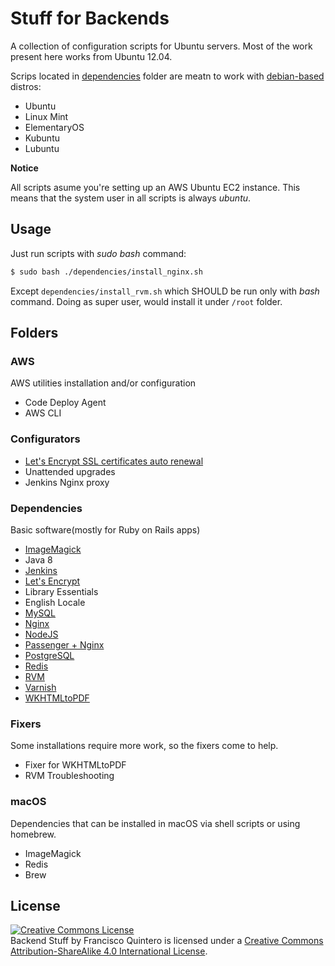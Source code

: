 # Stuff for Backends

A collection of configuration scripts for Ubuntu servers. Most of the work present here works from Ubuntu 12.04.

Scrips located in [dependencies](dependencies/) folder are meatn to work with [debian-based](https://en.wikipedia.org/wiki/List_of_Linux_distributions#Debian-based) distros:

- Ubuntu
- Linux Mint
- ElementaryOS
- Kubuntu
- Lubuntu

**Notice**

All scripts asume you're setting up an AWS Ubuntu EC2 instance. This means that the system user in all scripts is always _ubuntu_.

## Usage

Just run scripts with _sudo bash_ command:

```bash
$ sudo bash ./dependencies/install_nginx.sh
```

Except `dependencies/install_rvm.sh` which SHOULD be run only with _bash_ command. Doing as super user, would install it under `/root` folder.

## Folders

### AWS

AWS utilities installation and/or configuration

- Code Deploy Agent
- AWS CLI

### Configurators

- [Let's Encrypt SSL certificates auto renewal](configurators/letsencrypt)
- Unattended upgrades
- Jenkins Nginx proxy

### Dependencies

Basic software(mostly for Ruby on Rails apps)

- [ImageMagick](https://en.wikipedia.org/wiki/ImageMagick)
- Java 8
- [Jenkins](https://jenkins.io)
- [Let's Encrypt](https://letsencrypt.org/)
- Library Essentials
- English Locale
- [MySQL](http://www.mysql.com/)
- [Nginx](https://nginx.org/)
- [NodeJS](https://nodejs.org/)
- [Passenger + Nginx](https://www.phusionpassenger.com/)
- [PostgreSQL](https://postgresql.org/)
- [Redis](https://redis.io/)
- [RVM](https://rvm.io/)
- [Varnish](https://varnish-cache.org/)
- [WKHTMLtoPDF](https://wkhtmltopdf.org/)

### Fixers

Some installations require more work, so the fixers come to help.

- Fixer for WKHTMLtoPDF
- RVM Troubleshooting

### macOS

Dependencies that can be installed in macOS via shell scripts or using homebrew.

- ImageMagick
- Redis
- Brew

## License

<a rel="license" href="http://creativecommons.org/licenses/by-sa/4.0/"><img alt="Creative Commons License" style="border-width:0" src="https://i.creativecommons.org/l/by-sa/4.0/88x31.png" /></a><br /><span xmlns:dct="http://purl.org/dc/terms/" property="dct:title">Backend Stuff</span> by <span xmlns:cc="http://creativecommons.org/ns#" property="cc:attributionName">Francisco Quintero</span> is licensed under a <a rel="license" href="http://creativecommons.org/licenses/by-sa/4.0/">Creative Commons Attribution-ShareAlike 4.0 International License</a>.
